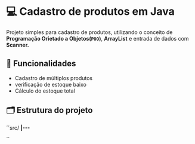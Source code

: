 # 💻 Cadastro de produtos em Java
Projeto simples para cadastro de produtos, utilizando o conceito de **Programação Orietado a Objetos(`POO`)**, **ArrayList** e entrada de dados com **Scanner.**

## 🔎 Funcionalidades
- Cadastro de múltiplos produtos
- verificação de estoque baixo
- Cálculo do estoque total

## 🗂️ Estrutura do projeto

´´src/
**|---**

´´
